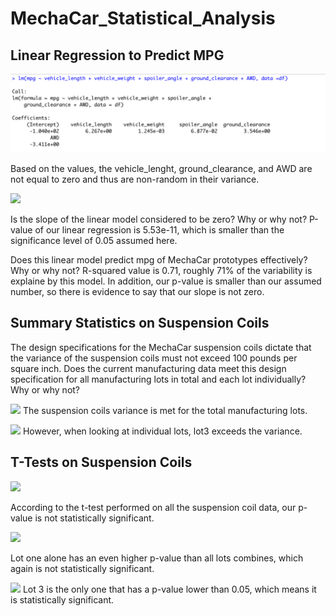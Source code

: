# MechaCar_Statistical_Analysis

## Linear Regression to Predict MPG

![](linear_regression.png)

Based on the values, the vehicle_lenght, ground_clearance, and AWD are not equal to zero and thus are non-random in their variance.

![]("summary_linearregression.png")

Is the slope of the linear model considered to be zero? Why or why not?
P-value of our linear regression is 5.53e-11, which is smaller than the significance level of 0.05 assumed here.

Does this linear model predict mpg of MechaCar prototypes effectively? Why or why not?
R-squared value is 0.71, roughly 71% of the variability is explaine by this model. In addition, our p-value is smaller than our assumed number, so there is evidence to say that our slope is not zero. 

## Summary Statistics on Suspension Coils

The design specifications for the MechaCar suspension coils dictate that the variance of the suspension coils must not exceed 100 pounds per square inch. Does the current manufacturing data meet this design specification for all manufacturing lots in total and each lot individually? Why or why not?

![]("total_summary.png")
The suspension coils variance is met for the total manufacturing lots. 

![]("lot_summary.png")
However, when looking at individual lots, lot3 exceeds the variance.

## T-Tests on Suspension Coils

![]("first_test.png")

According to the t-test performed on all the suspension coil data, our p-value is not statistically significant.

![]("Lot1_test.png")

Lot one alone has an even higher p-value than all lots combines, which again  is not statistically significant. 

![]("Lot3_test.png")
Lot 3 is the only one that has a p-value lower than 0.05, which means it is statistically significant. 


